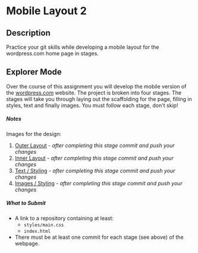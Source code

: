# Mobile Layout 2


## Description

Practice your git skills while developing a mobile layout for the wordpress.com home page in stages.

## Explorer Mode

Over the course of this assignment you will develop the mobile version of the [wordpress.com](http://wordpress.com) website. The project is broken into four stages. The stages will take you through laying out the scaffolding for the page, filling in styles, text and finally images. You must follow each stage, don't skip!


##### Notes

Images for the design:

1. [Outer Layout](https://raw.githubusercontent.com/TIY-Austin-Front-End-Engineering/mobile-layout-2/master/stage1.png) - *after completing this stage commit and push your changes*
2. [Inner Layout](https://raw.githubusercontent.com/TIY-Austin-Front-End-Engineering/mobile-layout-2/master/stage2.png) - *after completing this stage commit and push your changes*
3. [Text / Styling](https://raw.githubusercontent.com/TIY-Austin-Front-End-Engineering/mobile-layout-2/master/stage3.png) - *after completing this stage commit and push your changes*
4. [Images / Styling](https://raw.githubusercontent.com/TIY-Austin-Front-End-Engineering/mobile-layout-2/master/stage4.png) - *after completing this stage commit and push your changes*

##### What to Submit

* A link to a repository containing at least:
  * `styles/main.css`
  * `index.html`
* There must be at least one commit for each stage (see above) of the webpage.
